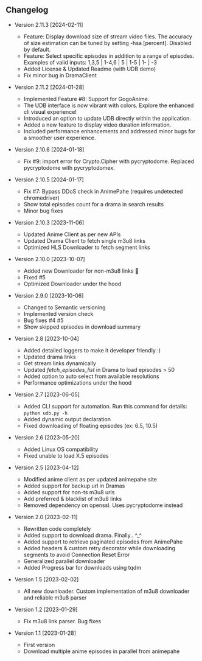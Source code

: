 ## Changelog
 - Version 2.11.3 [2024-02-11]
   - Feature: Display download size of stream video files. The accuracy of size estimation can be tuned by setting -hsa [percent]. Disabled by default.
   - Feature: Select specific episodes in addition to a range of episodes. Examples of valid inputs: 1,3,5 | 1-4,6 | 5 | 1-5 | 1- | -3
   - Added License & Updated Readme (with UDB demo)
   - Fix minor bug in DramaClient

 - Version 2.11.2 [2024-01-28]
   - Implemented Feature #8: Support for GogoAnime.
   - The UDB interface is now vibrant with colors. Explore the enhanced cli visual experience!
   - Introduced an option to update UDB directly within the application.
   - Added a new feature to display video duration information.
   - Included performance enhancements and addressed minor bugs for a smoother user experience.

 - Version 2.10.6 [2024-01-18]
   - Fix #9: import error for Crypto.Cipher with pycryptodome. Replaced pycryptodome with pycryptodomex.

 - Version 2.10.5 [2024-01-17]
   - Fix #7: Bypass DDoS check in AnimePahe (requires undetected chromedriver)
   - Show total episodes count for a drama in search results
   - Minor bug fixes

 - Version 2.10.3 [2023-11-06]
   - Updated Anime Client as per new APIs
   - Updated Drama Client to fetch single m3u8 links
   - Optimized HLS Downloader to fetch segment links

 - Version 2.10.0 [2023-10-07]
   - Added new Downloader for non-m3u8 links 🎉
   - Fixed #5
   - Optimized Downloader under the hood

 - Version 2.9.0 [2023-10-06]
   - Changed to Semantic versioning
   - Implemented version check
   - Bug fixes #4 #5
   - Show skipped episodes in download summary

 - Version 2.8 [2023-10-04]
   - Added detailed loggers to make it developer friendly :)
   - Updated drama links
   - Get stream links dynamically
   - Updated _fetch_episodes_list_ in Drama to load episodes > 50
   - Added option to auto select from available resolutions
   - Performance optimizations under the hood

 - Version 2.7 [2023-06-05]
   - Added CLI support for automation. Run this command for details: `python udb.py -h`
   - Added dynamic output declaration
   - Fixed downloading of floating episodes (ex: 6.5, 10.5)

 - Version 2.6 [2023-05-20]
   - Added Linux OS compatibility
   - Fixed unable to load X.5 episodes

 - Version 2.5 [2023-04-12]
   - Modified anime client as per updated animepahe site
   - Added support for backup url in Dramas
   - Added support for non-ts m3u8 urls
   - Add preferred & blacklist of m3u8 links
   - Removed dependency on openssl. Uses pycryptodome instead

 - Version 2.0 [2023-02-11]
   - Rewritten code completely
   - Added support to download drama. Finally.. ^_^
   - Added support to retrieve paginated episodes from AnimePahe
   - Added headers & custom retry decorator while downloading segments to avoid Connection Reset Error
   - Generalized parallel downloader
   - Added Progress bar for downloads using tqdm

 - Version 1.5 [2023-02-02]
   - All new downloader. Custom implementation of m3u8 downloader and reliable m3u8 parser

 - Version 1.2 [2023-01-29]
   - Fix m3u8 link parser. Bug fixes

 - Version 1.1 [2023-01-28]
   - First version
   - Download multiple anime episodes in parallel from animepahe
